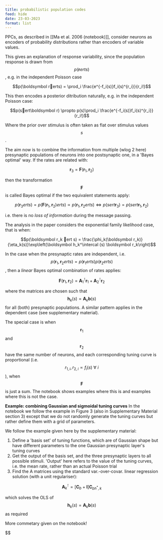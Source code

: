 ```yaml
---
title: probabilistic population codes
feed: hide
date: 23-03-2023
format: list
---
```



PPCs, as described in [[Ma et al. 2006 (notebook)]], consider neurons as encoders of probability distributions rather than encoders of variable values.

This gives an explanation of response variability, since the population response is drawn from $$p(\boldsymbol rerts)$$, e.g. in the independent Poisson case 

$$p(\boldsymbol rerts) = \prod_i \frac{e^{-f_i(s)}f_i(s)^{r_i}}{r_i!}$$


This then encodes a posterior ditribution naturally, e.g.  in the independent Poisson case: 

$$p(sert\boldsymbol r) \propto  p(s)\prod_i \frac{e^{-f_i(s)}f_i(s)^{r_i}}{r_i!}$$

Where the prior over stimulus is often taken as flat over stimulus values $$s$$.

The aim now is to combine the information from multiple (wlog 2 here) presynaptic populations of neurons into one postsynaptic one, in a 'Bayes optimal' way. If the rates are related with:

$$\boldsymbol r_3 = \boldsymbol F(\boldsymbol r_1, \boldsymbol r_2)$$

then the transformation $$\boldsymbol F$$ is called Bayes optimal if the two equivalent statements apply:

$$p(\boldsymbol r_3erts) = p(\boldsymbol F(\boldsymbol r_1, \boldsymbol r_2)erts) \propto p(\boldsymbol r_1, \boldsymbol r_2erts) \iff p(sert\boldsymbol r_3) = p(s ert \boldsymbol r_1, \boldsymbol r_2)$$

i.e. there is no *loss of information* during the message passing.

The analysis in the paper considers the exponential family likelihood case, that is when:

$$p(\boldsymbol r_k ert s) = \frac{\phi_k(\boldsymbol r_k)}{\eta_k(s)}\exp\left(\boldsymbol h_k^\intercal (s) \boldsymbol r_k\right)$$


In the case when the presynaptic rates are independent, i.e. $$p(\boldsymbol r_1, \boldsymbol r_2erts) = p(\boldsymbol r_1 ert s) p(\boldsymbol r_2erts)$$, then a *linear* Bayes optimal combination of rates applies:

$$\boldsymbol F(\boldsymbol r_1, \boldsymbol r_2) = \boldsymbol A_1^\intercal \boldsymbol r_1 + \boldsymbol A_2^\intercal \boldsymbol r_2$$

where the matrices are chosen such that $$\boldsymbol h_k(s) = \boldsymbol A_k \boldsymbol b(s)$$ for all (both) presynaptic populations. A similar pattern applies in the dependent case (see supplementary material).

The special case is when $$\boldsymbol r_1$$ and $$\boldsymbol r_2$$ have the same number of neurons, and each corresponding tuning curve is proportional (i.e. $$r_{1,i}, r_{2,i} \propto f_i(s) \ \forall\ i$$ ), when $$\boldsymbol F$$ is just a sum. The notebook shows examples where this is and examples where this is not the case.

**Example: combining Gaussian and sigmoidal tuning curves**
In the notebook we follow the example in Figure 3 (also in Supplementary Material section 3) except that we do not randomly generate the tuning curves but rather define them with a grid of parameters.

We follow the example given here by the supplementary material:
1. Define a 'basis set' of tuning functions, which are of Gaussian shape but have different parameters to the one Gaussian presynaptic layer's tuning curves
2. Get the output of the basis set, and the three presynaptic layers to all possible stimuli. 'Output' here refers to the value of the tuning curves, i.e. the mean rate, rather than an actual Poisson trial
3. Find the A matrices using the standard var.-over-covar. linear regression solution (with a unit regulariser):

$$\boldsymbol A_k^\intercal = \left[\boldsymbol C_b + \boldsymbol I \right]\boldsymbol C_{bh^*,k}$$

which solves the OLS of $$\boldsymbol h_k(s) = \boldsymbol A_k \boldsymbol b(s)$$ as required

More commetary given on the notebook!

$$
